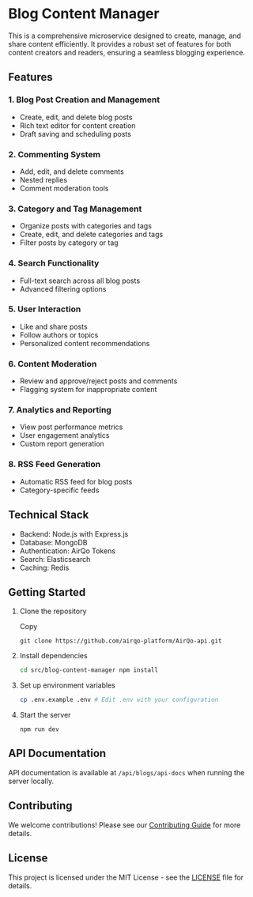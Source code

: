 # Blog Content Manager

This is a comprehensive microservice designed to create, manage, and share content efficiently. It provides a robust set of features for both content creators and readers, ensuring a seamless blogging experience.

## Features

### 1\. Blog Post Creation and Management

- Create, edit, and delete blog posts
- Rich text editor for content creation
- Draft saving and scheduling posts

### 2\. Commenting System

- Add, edit, and delete comments
- Nested replies
- Comment moderation tools

### 3\. Category and Tag Management

- Organize posts with categories and tags
- Create, edit, and delete categories and tags
- Filter posts by category or tag

### 4\. Search Functionality

- Full-text search across all blog posts
- Advanced filtering options

### 5\. User Interaction

- Like and share posts
- Follow authors or topics
- Personalized content recommendations

### 6\. Content Moderation

- Review and approve/reject posts and comments
- Flagging system for inappropriate content

### 7\. Analytics and Reporting

- View post performance metrics
- User engagement analytics
- Custom report generation

### 8\. RSS Feed Generation

- Automatic RSS feed for blog posts
- Category-specific feeds

## Technical Stack

- Backend: Node.js with Express.js
- Database: MongoDB
- Authentication: AirQo Tokens
- Search: Elasticsearch
- Caching: Redis

## Getting Started

1.  Clone the repository

    Copy

    `git clone https://github.com/airqo-platform/AirQo-api.git`

2.  Install dependencies

    ```bash
    cd src/blog-content-manager npm install
    ```

3.  Set up environment variables

    ```bash
    cp .env.example .env # Edit .env with your configuration
    ```

4.  Start the server

    ```
    npm run dev
    ```

## API Documentation

API documentation is available at `/api/blogs/api-docs` when running the server locally.

## Contributing

We welcome contributions! Please see our [Contributing Guide](CONTRIBUTING.md) for more details.

## License

This project is licensed under the MIT License - see the [LICENSE](LICENSE) file for details.
